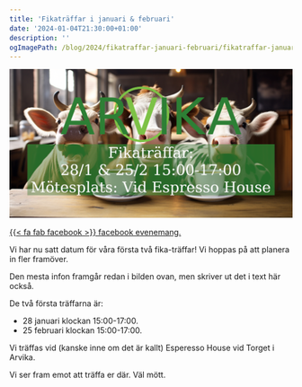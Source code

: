 ```yaml
---
title: 'Fikaträffar i januari & februari'
date: '2024-01-04T21:30:00+01:00'
description: ''
ogImagePath: /blog/2024/fikatraffar-januari-februari/fikatraffar-januari-februari.png
---
```

![Poster för träffarna](/blog/2024/fikatraffar-januari-februari/fikatraffar-januari-februari.png)

[{{< fa fab facebook >}} facebook evenemang.](https://fb.me/e/1BtnqEwRu)

Vi har nu satt datum för våra första två fika-träffar! Vi hoppas på
att planera in fler framöver.

Den mesta infon framgår redan i bilden ovan, men skriver ut det i text
här också.

De två första träffarna är:
- 28 januari klockan 15:00-17:00.
- 25 februari klockan 15:00-17:00.

Vi träffas vid (kanske inne om det är kallt) Esperesso House vid
Torget i Arvika.

Vi ser fram emot att träffa er där. Väl mött.
